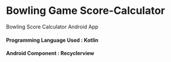 # Bowling Game Score-Calculator
Bowling Score Calculator Android App
#### Programming Language Used : Kotlin
#### Android Component : Recyclerview 
